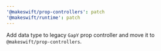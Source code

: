 ```yaml
---
'@makeswift/prop-controllers': patch
'@makeswift/runtime': patch
---
```


Add data type to legacy `GapY` prop controller and move it to `@makeswift/prop-controllers`.
